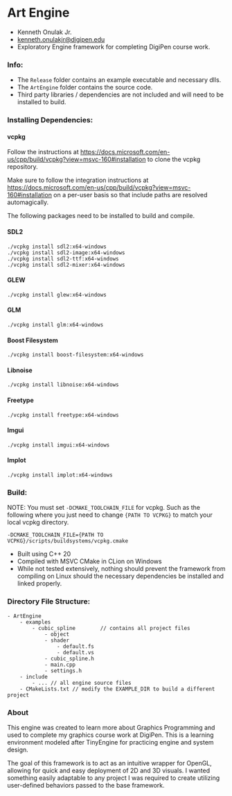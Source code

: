# Art Engine

- Kenneth Onulak Jr.
- kenneth.onulakjr@digipen.edu
- Exploratory Engine framework for completing DigiPen course work.

### Info:
- The `Release` folder contains an example executable and necessary dlls.  
- The `ArtEngine` folder contains the source code.
- Third party libraries / dependencies are not included and will need to be installed to build.

### Installing Dependencies:
#### vcpkg
Follow the instructions at https://docs.microsoft.com/en-us/cpp/build/vcpkg?view=msvc-160#installation to clone the vcpkg repository.

Make sure to follow the integration instructions at https://docs.microsoft.com/en-us/cpp/build/vcpkg?view=msvc-160#installation on a per-user basis so that include paths are resolved automagically.

The following packages need to be installed to build and compile.  

#### SDL2
    ./vcpkg install sdl2:x64-windows
    ./vcpkg install sdl2-image:x64-windows
    ./vcpkg install sdl2-ttf:x64-windows
    ./vcpkg install sdl2-mixer:x64-windows

#### GLEW 
    ./vcpkg install glew:x64-windows

#### GLM 
    ./vcpkg install glm:x64-windows

#### Boost Filesystem
    ./vcpkg install boost-filesystem:x64-windows

#### Libnoise
    ./vcpkg install libnoise:x64-windows

#### Freetype
    ./vcpkg install freetype:x64-windows

#### Imgui
    ./vcpkg install imgui:x64-windows

#### Implot
    ./vcpkg install implot:x64-windows

### Build:
NOTE: You must set `-DCMAKE_TOOLCHAIN_FILE` for vcpkg. Such as the following where you just need to change `{PATH TO VCPKG}` to match your local vcpkg directory.  

    -DCMAKE_TOOLCHAIN_FILE={PATH TO VCPKG}/scripts/buildsystems/vcpkg.cmake

- Built using C++ 20
- Compiled with MSVC CMake in CLion on Windows
- While not tested extensively, nothing should prevent the framework from compiling on Linux should the necessary dependencies be installed and linked properly. 

### Directory File Structure:
```
- ArtEngine
    - examples
        - cubic_spline        // contains all project files
            - object
            - shader
                - default.fs
                - default.vs
            - cubic_spline.h
            - main.cpp
            - settings.h
    - include
        - ... // all engine source files
    - CMakeLists.txt // modify the EXAMPLE_DIR to build a different project
```

### About
This engine was created to learn more about Graphics Programming and used to complete my graphics course work at DigiPen. This is a learning environment modeled after TinyEngine for practicing engine and system design.  

The goal of this framework is to act as an intuitive wrapper for OpenGL, allowing for quick and easy deployment of 2D and 3D visuals. I wanted something easily adaptable to any project I was required to create utilizing user-defined behaviors passed to the base framework.  

